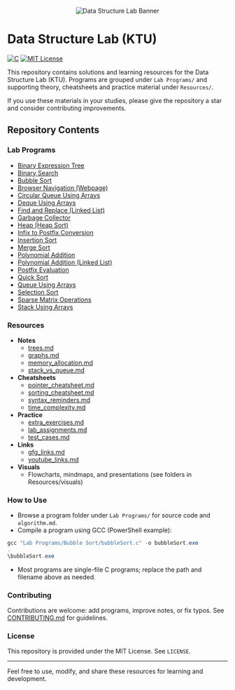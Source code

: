 
<p align="center">
	<img src="https://github.com/sjsreehari/Data-Structure-Lab/blob/main/Resources/visuals/ppt/image.png?raw=true" alt="Data Structure Lab Banner"/>
</p>

# Data Structure Lab (KTU)

[![C](https://img.shields.io/badge/C-Data%20Structures-blue)](https://en.wikipedia.org/wiki/C_(programming_language))
[![MIT License](https://img.shields.io/badge/License-MIT-green)](https://opensource.org/licenses/MIT)

This repository contains solutions and learning resources for the Data Structure Lab (KTU). Programs are grouped under `Lab Programs/` and supporting theory, cheatsheets and practice material under `Resources/`.

If you use these materials in your studies, please give the repository a star and consider contributing improvements.

## Repository Contents

### Lab Programs

- [Binary Expression Tree](./Lab%20Programs/Binary%20Expression%20Tree)
- [Binary Search](./Lab%20Programs/Binary%20Search)
- [Bubble Sort](./Lab%20Programs/Bubble%20Sort)
- [Browser Navigation (Webpage)](./Lab%20Programs/Browser%20Navigation%20%28Webpage%29)
- [Circular Queue Using Arrays](./Lab%20Programs/Circular%20Queue%20Using%20Arrays)
- [Deque Using Arrays](./Lab%20Programs/Deque%20Using%20Arrays)
- [Find and Replace (Linked List)](./Lab%20Programs/Find%20and%20Replace%20%5B%20Linked%20List%20%5D)
- [Garbage Collector](./Lab%20Programs/Garbage%20Collector)
- [Heap (Heap Sort)](./Lab%20Programs/Heap)
- [Infix to Postfix Conversion](./Lab%20Programs/Infix%20to%20Postfix%20Conversion)
- [Insertion Sort](./Lab%20Programs/Insertion%20Sort)
- [Merge Sort](./Lab%20Programs/Merge%20Sort)
- [Polynomial Addition](./Lab%20Programs/Polynomial%20Addition)
- [Polynomial Addition (Linked List)](./Lab%20Programs/Polynomial%20Addition%20%5B%20Linked%20List%20%5D)
- [Postfix Evaluation](./Lab%20Programs/Postfix%20Evaluation)
- [Quick Sort](./Lab%20Programs/Quick%20Sort)
- [Queue Using Arrays](./Lab%20Programs/Queue%20Using%20Arrays)
- [Selection Sort](./Lab%20Programs/Selection%20Sort)
- [Sparse Matrix Operations](./Lab%20Programs/Sparse%20Matrix%20Operations)
- [Stack Using Arrays](./Lab%20Programs/Stack%20Using%20Arrays)

### Resources

- **Notes**
	- [trees.md](./Resources/notes/trees.md)
	- [graphs.md](./Resources/notes/graphs.md)
	- [memory_allocation.md](./Resources/notes/memory_allocation.md)
	- [stack_vs_queue.md](./Resources/notes/stack_vs_queue.md)
- **Cheatsheets**
	- [pointer_cheatsheet.md](./Resources/cheatsheets/pointer_cheatsheet.md)
	- [sorting_cheatsheet.md](./Resources/cheatsheets/sorting_cheatsheet.md)
	- [syntax_reminders.md](./Resources/cheatsheets/syntax_reminders.md)
	- [time_complexity.md](./Resources/cheatsheets/time_complexity.md)
- **Practice**
	- [extra_exercises.md](./Resources/practice/extra_exercises.md)
	- [lab_assignments.md](./Resources/practice/lab_assignments.md)
	- [test_cases.md](./Resources/practice/test_cases.md)
- **Links**
	- [gfg_links.md](./Resources/links/gfg_links.md)
	- [youtube_links.md](./Resources/links/youtube_links.md)
- **Visuals**
	- Flowcharts, mindmaps, and presentations (see folders in Resources/visuals)

### How to Use

- Browse a program folder under `Lab Programs/` for source code and `algorithm.md`.
- Compile a program using GCC (PowerShell example):

```powershell
gcc "Lab Programs/Bubble Sort/bubbleSort.c" -o bubbleSort.exe
.
\bubbleSort.exe
```

- Most programs are single-file C programs; replace the path and filename above as needed.

### Contributing

Contributions are welcome: add programs, improve notes, or fix typos. See [CONTRIBUTING.md](./CONTRIBUTING.md) for guidelines.

### License

This repository is provided under the MIT License. See `LICENSE`.

---

Feel free to use, modify, and share these resources for learning and development.
